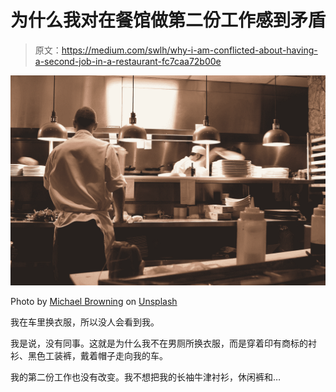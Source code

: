 # 为什么我对在餐馆做第二份工作感到矛盾

> 原文：<https://medium.com/swlh/why-i-am-conflicted-about-having-a-second-job-in-a-restaurant-fc7caa72b00e>

![](img/d6c3df06a05a59c5091390d354191d25.png)

Photo by [Michael Browning](https://unsplash.com/@michaelwb?utm_source=medium&utm_medium=referral) on [Unsplash](https://unsplash.com?utm_source=medium&utm_medium=referral)

我在车里换衣服，所以没人会看到我。

我是说，没有同事。这就是为什么我不在男厕所换衣服，而是穿着印有商标的衬衫、黑色工装裤，戴着帽子走向我的车。

我的第二份工作也没有改变。我不想把我的长袖牛津衬衫，休闲裤和…